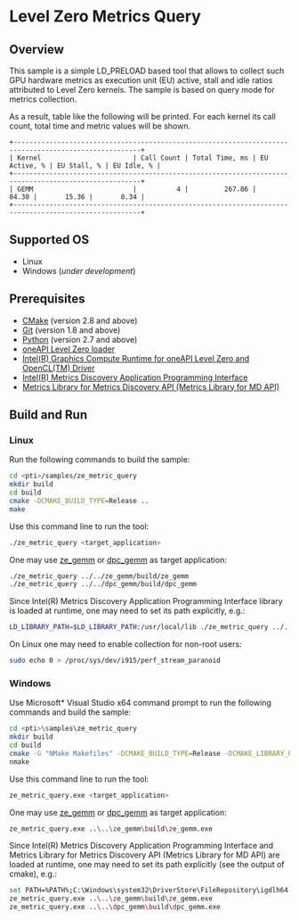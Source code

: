 # Level Zero Metrics Query
## Overview
This sample is a simple LD_PRELOAD based tool that allows to collect such GPU hardware metrics as execution unit (EU) active, stall and idle ratios attributed to Level Zero kernels. The sample is based on query mode for metrics collection.

As a result, table like the following will be printed. For each kernel its call count, total time and metric values will be shown.
```
+------------------------------------------------------------------------------------------------------+
| Kernel                       | Call Count | Total Time, ms | EU Active, % | EU Stall, % | EU Idle, % |
+------------------------------------------------------------------------------------------------------+
| GEMM                         |          4 |         267.86 |        84.30 |       15.36 |       0.34 | 
+------------------------------------------------------------------------------------------------------+
```
## Supported OS
- Linux
- Windows (*under development*)

## Prerequisites
- [CMake](https://cmake.org/) (version 2.8 and above)
- [Git](https://git-scm.com/) (version 1.8 and above)
- [Python](https://www.python.org/) (version 2.7 and above)
- [oneAPI Level Zero loader](https://github.com/oneapi-src/level-zero)
- [Intel(R) Graphics Compute Runtime for oneAPI Level Zero and OpenCL(TM) Driver](https://github.com/intel/compute-runtime)
- [Intel(R) Metrics Discovery Application Programming Interface](https://github.com/intel/metrics-discovery)
- [Metrics Library for Metrics Discovery API (Metrics Library for MD API)](https://github.com/intel/metrics-library)

## Build and Run
### Linux
Run the following commands to build the sample:
```sh
cd <pti>/samples/ze_metric_query
mkdir build
cd build
cmake -DCMAKE_BUILD_TYPE=Release ..
make
```
Use this command line to run the tool:
```sh
./ze_metric_query <target_application>
```
One may use [ze_gemm](../ze_gemm) or [dpc_gemm](../dpc_gemm) as target application:
```sh
./ze_metric_query ../../ze_gemm/build/ze_gemm
./ze_metric_query ../../dpc_gemm/build/dpc_gemm
```
Since Intel(R) Metrics Discovery Application Programming Interface library is loaded at runtime, one may need to set its path explicitly, e.g.:
```sh
LD_LIBRARY_PATH=$LD_LIBRARY_PATH:/usr/local/lib ./ze_metric_query ../../ze_gemm/build/ze_gemm
```
On Linux one may need to enable collection for non-root users:
```sh
sudo echo 0 > /proc/sys/dev/i915/perf_stream_paranoid
```
### Windows
Use Microsoft* Visual Studio x64 command prompt to run the following commands and build the sample:
```sh
cd <pti>\samples\ze_metric_query
mkdir build
cd build
cmake -G "NMake Makefiles" -DCMAKE_BUILD_TYPE=Release -DCMAKE_LIBRARY_PATH=<level_zero_loader>\lib -DCMAKE_INCLUDE_PATH=<level_zero_loader>\include ..
nmake
```
Use this command line to run the tool:
```sh
ze_metric_query.exe <target_application>
```
One may use [ze_gemm](../ze_gemm) or [dpc_gemm](../dpc_gemm) as target application:
```sh
ze_metric_query.exe ..\..\ze_gemm\build\ze_gemm.exe
```
Since Intel(R) Metrics Discovery Application Programming Interface and Metrics Library for Metrics Discovery API (Metrics Library for MD API) are loaded at runtime, one may need to set its path explicitly (see the output of cmake), e.g.:
```sh
set PATH=%PATH%;C:\Windows\system32\DriverStore\FileRepository\igdlh64.inf_amd64_d59561bc9241aaf5
ze_metric_query.exe ..\..\ze_gemm\build\ze_gemm.exe
ze_metric_query.exe ..\..\dpc_gemm\build\dpc_gemm.exe
```
